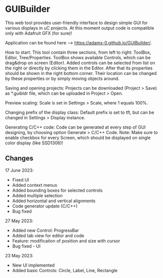 # GUIBuilder
This web tool provides user-friendly interface to design simple GUI for various displays in uC projects.
At this moment output code is compatible only with Adafruit GFX (for sure)! 

Application can be found here --> https://adams-0.github.io/GUIBuilder/.

How to start:
This tool contain three sections, from left to right: ToolBox, Editor, Tree/Properties.
ToolBox shows available Controls, which can be drag&drop on screen (Editor). 
Added controls can be selected from list on the right or directly by clicking them in the Editor. After that its properties should be shown in the right bottom corner.
Their location can be changed by these properties or by simply moving objects around.

Saving and opening projects:
Projects can be downloaded (Project > Save) as \*.guibldr file, which can be uploaded in Project > Open.

Preview scaling:
Scale is set in Settings > Scale, where 1 equals 100%.

Changing prefix of the display class:
Default prefix is set to tft, but can be changed in Settings > Display instance.

Generating C/C++ code:
Code can be generated at every step of GUI designing, by choosing option Generate > C/C++ Code.
Note: Make sure to enable checkbox for every Screen, which should be displayed on single color display (like SSD1306)!

## Changes
17 June 2023:
* Fixed UI
* Added context menus
* Added bounding boxes for selected controls
* Added multiple selection
* Added horizontal and vertical alignments
* Code generator update (C/C++)
* Bug fixed

27 May 2023:
* Added new Control: ProgressBar
* Added tab view for editor and code
* Feature: modification of position and size with cursor
* Bug fixed - UI

23 May 2023:
* New UI implemented
* Added basic Controls: Circle, Label, Line, Rectangle

